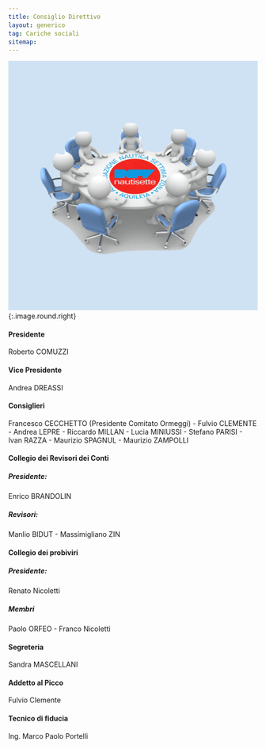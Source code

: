 ```yaml
---
title: Consiglio Direttivo
layout: generico
tag: Cariche sociali
sitemap:
---
```


![](/images/logo/direttivo.svg){:.image.round.right}

#### Presidente

Roberto COMUZZI

#### Vice Presidente

Andrea DREASSI

#### Consiglieri

Francesco CECCHETTO (Presidente Comitato Ormeggi) - Fulvio CLEMENTE - Andrea LEPRE - Riccardo MILLAN - Lucia MINIUSSI - Stefano PARISI - Ivan RAZZA - Maurizio SPAGNUL - Maurizio ZAMPOLLI

#### Collegio dei Revisori dei Conti

##### Presidente:

Enrico BRANDOLIN

##### Revisori:

Manlio BIDUT - Massimigliano ZIN

#### Collegio dei probiviri

##### Presidente:

Renato Nicoletti

##### Membri

Paolo ORFEO - Franco Nicoletti

#### Segreteria

Sandra MASCELLANI

#### Addetto al Picco

Fulvio Clemente

#### Tecnico di fiducia

Ing. Marco Paolo Portelli
